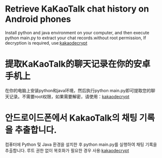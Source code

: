 # Retrieve KaKaoTalk chat history on Android phones
Install python and java environment on your computer, and then execute python main.py to extract your chat records.without root permission, If decryption is required, use:[kakaodecrypt](https://github.com/jiru/kakaodecrypt)

# 提取KaKaoTalk的聊天记录在你的安卓手机上
在你的电脑上安装python和java环境，然后执行python main.py即可提取您的聊天记录。不需要root权限，如果需要解密，请使用：[kakaodecrypt](https://github.com/jiru/kakaodecrypt)

# 안드로이드폰에서 KakaoTalk의 채팅 기록을 추출합니다.
컴퓨터에 Python 및 Java 환경을 설치한 후 python main.py를 실행하여 채팅 기록을 추출합니다. 루트 권한 없이 복호화가 필요한 경우 사용:[kakaodecrypt](https://github.com/jiru/kakaodecrypt)
